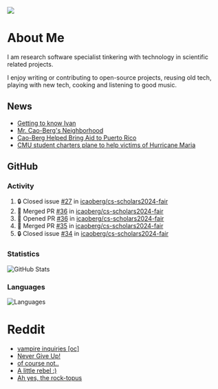 ![](https://komarev.com/ghpvc/?username=icaoberg)

# About Me
I am research software specialist tinkering with technology in scientific related projects.

I enjoy writing or contributing to open-source projects, reusing old tech, playing with new tech, cooking and listening to good music.

## News
* [Getting to know Ivan](https://www.psc.edu/ivan-inside-psc-spotlight-2/)
* [Mr. Cao-Berg's Neighborhood](https://www.cmu.edu/engage/about-us/news/alumni/profile-cao-berg.html)
* [Cao-Berg Helped Bring Aid to Puerto Rico](https://www.cmu.edu/piper/news/archives/2018/february/ivan-cao-berg.html)
* [CMU student charters plane to help victims of Hurricane Maria](http://thetartan.org/2017/10/30/news/puerto-rico-aid)

## GitHub
### Activity
<!--START_SECTION:activity-->
1. 🔒 Closed issue [#27](https://github.com/icaoberg/cs-scholars2024-fair/issues/27) in [icaoberg/cs-scholars2024-fair](https://github.com/icaoberg/cs-scholars2024-fair)
2. 🎉 Merged PR [#36](https://github.com/icaoberg/cs-scholars2024-fair/pull/36) in [icaoberg/cs-scholars2024-fair](https://github.com/icaoberg/cs-scholars2024-fair)
3. 💪 Opened PR [#36](https://github.com/icaoberg/cs-scholars2024-fair/pull/36) in [icaoberg/cs-scholars2024-fair](https://github.com/icaoberg/cs-scholars2024-fair)
4. 🎉 Merged PR [#35](https://github.com/icaoberg/cs-scholars2024-fair/pull/35) in [icaoberg/cs-scholars2024-fair](https://github.com/icaoberg/cs-scholars2024-fair)
5. 🔒 Closed issue [#34](https://github.com/icaoberg/cs-scholars2024-fair/issues/34) in [icaoberg/cs-scholars2024-fair](https://github.com/icaoberg/cs-scholars2024-fair)
<!--END_SECTION:activity-->

### Statistics
![GitHub Stats](https://github-readme-stats.vercel.app/api?username=icaoberg&count_private=true&show_icons=true)

### Languages
![Languages](https://github-readme-stats.vercel.app/api/top-langs/?username=icaoberg&show_icons=true&langs_count=10&hide=HTML,C,CSS,M)

# Reddit
<!-- BLOG-POST-LIST:START -->
- [vampire inquiries [oc]](https://www.reddit.com/r/u_icaoberg/comments/1705gy9/vampire_inquiries_oc/)
- [Never Give Up!](https://www.reddit.com/r/u_icaoberg/comments/13mcab5/never_give_up/)
- [of course not..](https://www.reddit.com/r/u_icaoberg/comments/13mc9h5/of_course_not/)
- [A little rebel :&rpar;](https://www.reddit.com/r/u_icaoberg/comments/13mc6yc/a_little_rebel/)
- [Ah yes, the rock-topus](https://www.reddit.com/r/u_icaoberg/comments/13mc4xk/ah_yes_the_rocktopus/)
<!-- BLOG-POST-LIST:END -->
